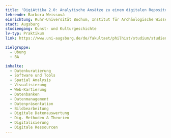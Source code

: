 ```yaml
---
title: 'DigiAttika 2.0: Analytische Ansätze zu einem digitalen Repositorium'
lehrende: Barbora Weissová
einrichtung: Ruhr-Universität Bochum, Institut für Archäologische Wissenschaften
stadt: Augsburg
studiengang: Kunst- und Kulturgeschichte
lv-typ: Praktikum
link: https://www.uni-augsburg.de/de/fakultaet/philhist/studium/studiengange-a-bis-z/kunst-und-kulturgeschichte-bachelor/aktuell/lehrveranstaltungen-im-sommersemester-2020/

zielgruppe:
  - Übung
  - BA

inhalte:
  - Datenkuratierung
  - Software und Tools
  - Spatial Analysis
  - Visualisierung
  - Web-Kartierung
  - Datenbanken
  - Datenmanagement
  - Datenpräsentation
  - Bildbearbeitung
  - Digitale Datenauswertung
  - Dig. Methoden & Theorien
  - Digitalisierung
  - Digitale Ressourcen
---
```

